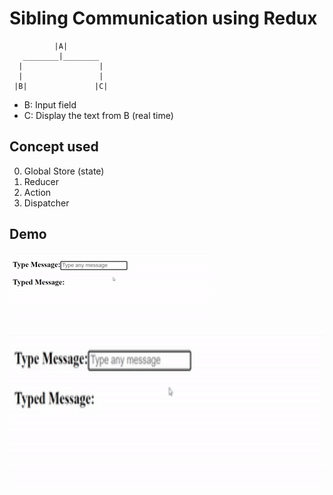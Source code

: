 # Sibling Communication using Redux
   
              |A|
       ________|________
      |                 |
      |                 |
     |B|               |C|
     
- B: Input field
- C: Display the text from B (real time)
      
   
## Concept used
0. Global Store (state)
1. Reducer
2. Action
3. Dispatcher

## Demo
![Sibling Communication](https://github.com/arpitpatel1501/sibling-communication-redux-react/blob/main/sibling-communication.gif)

<img src="https://github.com/arpitpatel1501/sibling-communication-redux-react/blob/main/sibling-communication.gif" width="600" height="250" />
